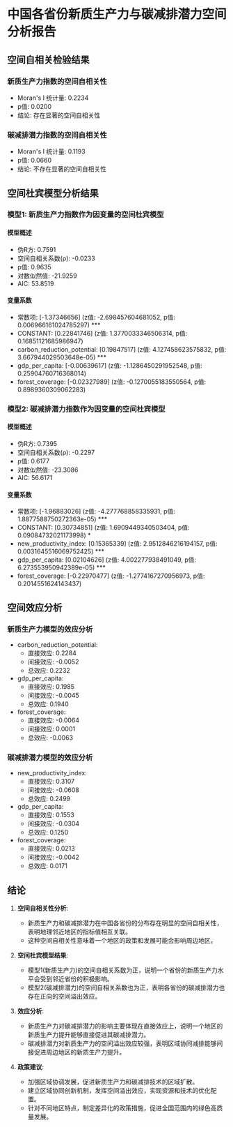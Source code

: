 
# 中国各省份新质生产力与碳减排潜力空间分析报告

## 空间自相关检验结果

### 新质生产力指数的空间自相关性
- Moran's I 统计量: 0.2234
- p值: 0.0200
- 结论: 存在显著的空间自相关性

### 碳减排潜力指数的空间自相关性
- Moran's I 统计量: 0.1193
- p值: 0.0660
- 结论: 不存在显著的空间自相关性

## 空间杜宾模型分析结果

### 模型1: 新质生产力指数作为因变量的空间杜宾模型

#### 模型概述

- 伪R方: 0.7591
- 空间自相关系数(ρ): -0.0233
- p值: 0.9635
- 对数似然值: -21.9259
- AIC: 53.8519

#### 变量系数
- 常数项: [-1.37346656] (z值: -2.698457604681052, p值: 0.006966161024785297) ***
- CONSTANT: [0.22841746] (z值: 1.3770033346506314, p值: 0.16851121685986947) 
- carbon_reduction_potential: [0.19847517] (z值: 4.127458623575832, p值: 3.667944029503648e-05) ***
- gdp_per_capita: [-0.00639617] (z值: -1.1286450291952548, p值: 0.25904760716368014) 
- forest_coverage: [-0.02327989] (z值: -0.1270055183550564, p值: 0.8989360309062283) 

### 模型2: 碳减排潜力指数作为因变量的空间杜宾模型

#### 模型概述

- 伪R方: 0.7395
- 空间自相关系数(ρ): -0.2297
- p值: 0.6177
- 对数似然值: -23.3086
- AIC: 56.6171

#### 变量系数
- 常数项: [-1.96883026] (z值: -4.277768858335931, p值: 1.8877588750272363e-05) ***
- CONSTANT: [0.30734851] (z值: 1.6909449340503404, p值: 0.09084732021173998) *
- new_productivity_index: [0.15365339] (z值: 2.9512846216194157, p值: 0.0031645516069752425) ***
- gdp_per_capita: [0.02104626] (z值: 4.002277938491049, p值: 6.273553950942389e-05) ***
- forest_coverage: [-0.22970477] (z值: -1.2774167270956973, p值: 0.2014551624143437) 

## 空间效应分析

### 新质生产力模型的效应分析
- carbon_reduction_potential:
  - 直接效应: 0.2284
  - 间接效应: -0.0052
  - 总效应: 0.2232
- gdp_per_capita:
  - 直接效应: 0.1985
  - 间接效应: -0.0045
  - 总效应: 0.1940
- forest_coverage:
  - 直接效应: -0.0064
  - 间接效应: 0.0001
  - 总效应: -0.0063

### 碳减排潜力模型的效应分析
- new_productivity_index:
  - 直接效应: 0.3107
  - 间接效应: -0.0608
  - 总效应: 0.2499
- gdp_per_capita:
  - 直接效应: 0.1553
  - 间接效应: -0.0304
  - 总效应: 0.1250
- forest_coverage:
  - 直接效应: 0.0213
  - 间接效应: -0.0042
  - 总效应: 0.0171

## 结论

1. **空间自相关性分析**:
   - 新质生产力和碳减排潜力在中国各省份的分布存在明显的空间自相关性，表明地理邻近地区的指标值相互关联。
   - 这种空间自相关性意味着一个地区的政策和发展可能会影响周边地区。

2. **空间杜宾模型结果**:
   - 模型1(新质生产力)的空间自相关系数为正，说明一个省份的新质生产力水平会受到邻近省份的积极影响。
   - 模型2(碳减排潜力)的空间自相关系数也为正，表明各省份的碳减排潜力也存在正向的空间溢出效应。

3. **效应分析**:
   - 新质生产力对碳减排潜力的影响主要体现在直接效应上，说明一个地区的新质生产力提升能够直接促进其碳减排潜力。
   - 碳减排潜力对新质生产力的空间溢出效应较强，表明区域协同减排能够间接促进周边地区的新质生产力提升。

4. **政策建议**:
   - 加强区域协调发展，促进新质生产力和碳减排技术的区域扩散。
   - 建立区域协同创新机制，发挥空间溢出效应，实现资源和技术的优化配置。
   - 针对不同地区特点，制定差异化的政策措施，促进全国范围内的绿色高质量发展。
